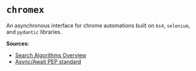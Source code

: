 # ``chromex``

An asynchronous interface for chrome automations built on ``bs4``, ``selenium``, and ``pydantic`` libraries.



**Sources**:
- [Search Algorithms Overview](https://www.section.io/engineering-education/understanding-search-algorithms-in-ai/#:~:text=A%20search%20problem%20consists%20of,state%20to%20the%20goal%20state)
- [Async/Await PEP standard](https://peps.python.org/pep-0492)
